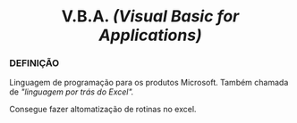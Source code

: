 <h1 align="center">V.B.A. <i>(Visual Basic for Applications)</i></h1>
<p align="center"></p>

<h3>DEFINIÇÃO</h3>
<p>Linguagem de programação para os produtos Microsoft. Também chamada de <i>"linguagem por trás do Excel".</i></p>
<p>Consegue fazer altomatização de rotinas no excel.</p>
